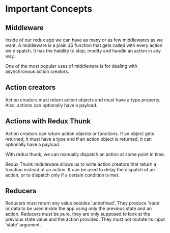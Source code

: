 # Important Concepts

## Middleware
Inside of our redux app we can have as many or as few middlewares as we want.
A middleware is a plain JS function that gets called with every action we dispatch. It has the hability to stop, modify and handle an action in any way.

One of the most popular uses of middleware is for dealing with asynchronous action creators.

## Action creators
Action creators must return action objects and must have a type property. Also, actions can optionally have a payload.

## Actions with Redux Thunk
Action creators can return action objects or functions.
If an object gets returned, it must have a type and if an action object is returned, it can optionally have a payload.

With redux thunk, we can manually dispatch an action at some point in time.

Redux Thunk middleware allows us to write action creators that return a function instead of an action. It can be used to delay the dispatch of an action, or to dispatch only if a certain condition is met.

## Reducers
Reducers must return any value besides 'undefined'.
They produce 'state' or data to be used inside the app using only the previous state and an action.
Reducers must be pure, they are only supposed to look at the previous state value and the action provided.
They must not mutate its input 'state' argument.